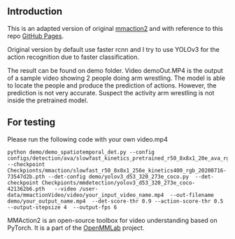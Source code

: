 

## Introduction
This is an adapted version of original [mmaction2](https://github.com/open-mmlab/mmaction2) and with reference to this repo [GitHub Pages](https://github.com/Whiffe/mmaction2_YF).

Original version by default use faster rcnn and I try to use YOLOv3 for the action recognition due to faster classification.

The result can be found on demo folder. Video demoOut.MP4 is the output of a sample video showing 2 people doing arm wrestling. The model is able to locate the people and produce the prediction of actions. However, the prediction is not very accurate. Suspect the activity arm wrestling is not inside the pretrained model.

## For testing
Please run the following code with your own video.mp4
```
python demo/demo_spatiotemporal_det.py --config configs/detection/ava/slowfast_kinetics_pretrained_r50_8x8x1_20e_ava_rgb.py --checkpoint Checkpionts/mmaction/slowfast_r50_8x8x1_256e_kinetics400_rgb_20200716-73547d2b.pth --det-config demo/yolov3_d53_320_273e_coco.py  --det-checkpoint Checkpionts/mmdetection/yolov3_d53_320_273e_coco-421362b6.pth   --video /user-data/mmactionVideo/video/your_input_video_name.mp4  --out-filename demo/your_output_name.mp4  --det-score-thr 0.9 --action-score-thr 0.5 --output-stepsize 4  --output-fps 6
```
MMAction2 is an open-source toolbox for video understanding based on PyTorch.
It is a part of the [OpenMMLab](http://openmmlab.org/) project.



